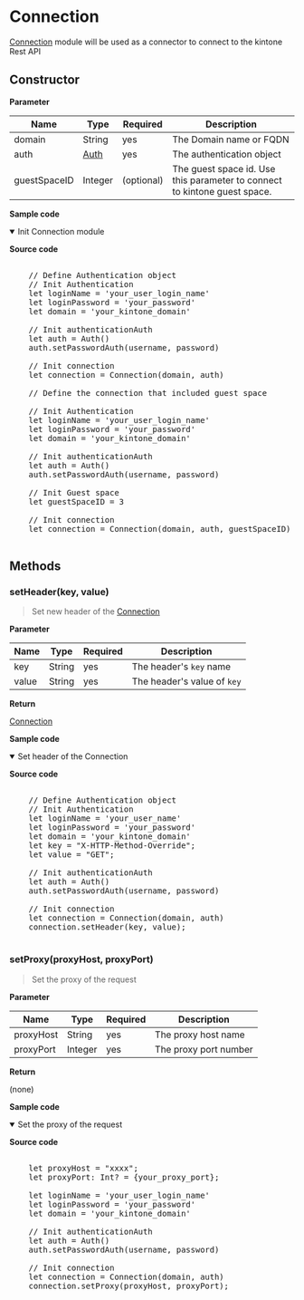 # Connection

[Connection](#) module will be used as a connector to connect to the kintone Rest API

## Constructor

**Parameter**

| Name| Type| Required| Description |
| --- | --- | --- | --- |
| domain | String | yes | The Domain name or FQDN
| auth | [Auth](../authentication) | yes | The authentication object
| guestSpaceID | Integer | (optional) | The guest space id. Use this parameter to connect to kintone guest space.

**Sample code**

<details class="tab-container" open>
<Summary>Init Connection module</Summary>

<strong class="tab-name">Source code</strong>

<pre class="inline-code">

    // Define Authentication object
    // Init Authentication
    let loginName = 'your_user_login_name'
    let loginPassword = 'your_password'
    let domain = 'your_kintone_domain'
    
    // Init authenticationAuth
    let auth = Auth()
    auth.setPasswordAuth(username, password)
    
    // Init connection
    let connection = Connection(domain, auth)

    // Define the connection that included guest space

    // Init Authentication
    let loginName = 'your_user_login_name'
    let loginPassword = 'your_password'
    let domain = 'your_kintone_domain'
    
    // Init authenticationAuth
    let auth = Auth()
    auth.setPasswordAuth(username, password)

    // Init Guest space
    let guestSpaceID = 3

    // Init connection
    let connection = Connection(domain, auth, guestSpaceID)

</pre>

</details>

## Methods

### setHeader(key, value)

> Set new header of the [Connection](../connection)

**Parameter**

| Name| Type| Required| Description |
| --- | --- | --- | --- |
| key | String | yes | The header's `key` name
| value | String | yes | The header's value of `key`

**Return**

[Connection](../connection)

**Sample code**

<details class="tab-container" open>
<Summary>Set header of the Connection</Summary>

<strong class="tab-name">Source code</strong>

<pre class="inline-code">

    // Define Authentication object
    // Init Authentication
    let loginName = 'your_user_name'
    let loginPassword = 'your_password'
    let domain = 'your_kintone_domain'
    let key = "X-HTTP-Method-Override";
    let value = "GET";
    
    // Init authenticationAuth
    let auth = Auth()
    auth.setPasswordAuth(username, password)
    
    // Init connection
    let connection = Connection(domain, auth)
    connection.setHeader(key, value);

</pre>

</details>

### setProxy(proxyHost, proxyPort)

> Set the proxy of the request

**Parameter**

| Name| Type| Required| Description |
| --- | --- | --- | --- |
| proxyHost | String | yes | The proxy host name
| proxyPort | Integer | yes | The proxy port number

**Return**

(none)

**Sample code**

<details class="tab-container" open>
<Summary>Set the proxy of the request</Summary>

<strong class="tab-name">Source code</strong>

<pre class="inline-code">

    let proxyHost = "xxxx";
    let proxyPort: Int? = {your_proxy_port};
    
    let loginName = 'your_user_login_name'
    let loginPassword = 'your_password'
    let domain = 'your_kintone_domain'
    
    // Init authenticationAuth
    let auth = Auth()
    auth.setPasswordAuth(username, password)
    
    // Init connection
    let connection = Connection(domain, auth)
    connection.setProxy(proxyHost, proxyPort);
    
</pre>

</details>
